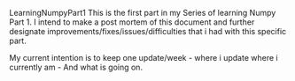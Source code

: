 LearningNumpyPart1
This is the first part in my Series of learning Numpy Part 1.
I intend to make a post mortem of this document and further designate improvements/fixes/issues/difficulties that i had with this specific part.

My current intention is to keep one update/week - where i update where i currently am - And what is going on.
